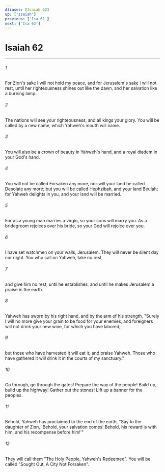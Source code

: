 ```yaml
---
Aliases: [Isaiah 62]
up: ['Isaiah']
previous: ['Isa 61']
next: ['Isa 63']
---
```

# Isaiah 62
***





###### 1 

For Zion's sake I will not hold my peace, and for Jerusalem's sake I will not rest, until her righteousness shines out like the dawn, and her salvation like a burning lamp. 



###### 2 

The nations will see your righteousness, and all kings your glory. You will be called by a new name, which Yahweh's mouth will name. 



###### 3 

You will also be a crown of beauty in Yahweh's hand, and a royal diadem in your God's hand. 



###### 4 

You will not be called Forsaken any more, nor will your land be called Desolate any more; but you will be called Hephzibah, and your land Beulah; for Yahweh delights in you, and your land will be married. 



###### 5 

For as a young man marries a virgin, so your sons will marry you. As a bridegroom rejoices over his bride, so your God will rejoice over you. 



###### 6 

I have set watchmen on your walls, Jerusalem. They will never be silent day nor night. You who call on Yahweh, take no rest, 



###### 7 

and give him no rest, until he establishes, and until he makes Jerusalem a praise in the earth. 



###### 8 

Yahweh has sworn by his right hand, and by the arm of his strength, "Surely I will no more give your grain to be food for your enemies, and foreigners will not drink your new wine, for which you have labored, 



###### 9 

but those who have harvested it will eat it, and praise Yahweh. Those who have gathered it will drink it in the courts of my sanctuary." 



###### 10 

Go through, go through the gates! Prepare the way of the people! Build up, build up the highway! Gather out the stones! Lift up a banner for the peoples. 



###### 11 

Behold, Yahweh has proclaimed to the end of the earth, "Say to the daughter of Zion, 'Behold, your salvation comes! Behold, his reward is with him, and his recompense before him!'" 



###### 12 

They will call them "The Holy People, Yahweh's Redeemed". You will be called "Sought Out, A City Not Forsaken".
